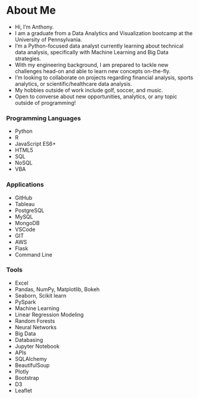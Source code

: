 # About Me
- Hi, I’m Anthony.
- I am a graduate from a Data Analytics and Visualization bootcamp at the University of Pennsylvania.
- I’m a Python-focused data analyst currently learning about technical data analysis, specifically with Machine Learning and Big Data strategies.
- With my engineering background, I am prepared to tackle new challenges head-on and able to learn new concepts on-the-fly.
- I’m looking to collaborate on projects regarding financial analysis, sports analytics, or scientific/healthcare data analysis.
- My hobbies outside of work include golf, soccer, and music.
- Open to converse about new opportunities, analytics, or any topic outside of programming!



### Programming Languages
- Python
- R
- JavaScript ES6+
- HTML5
- SQL
- NoSQL
- VBA

### Applications
- GitHub
- Tableau
- PostgreSQL
- MySQL
- MongoDB
- VSCode
- GIT
- AWS
- Flask
- Command Line

### Tools
- Excel
- Pandas, NumPy, Matplotlib, Bokeh
- Seaborn, Scikit learn
- PySpark
- Machine Learning
- Linear Regression Modeling
- Random Forests
- Neural Networks
- Big Data
- Databasing
- Jupyter Notebook
- APIs
- SQLAlchemy
- BeautifulSoup
- Plotly
- Bootstrap
- D3
- Leaflet


<!---
carannantea/carannantea is a ✨ special ✨ repository because its `README.md` (this file) appears on your GitHub profile.
You can click the Preview link to take a look at your changes.
--->
